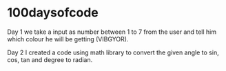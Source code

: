 # 100daysofcode
Day 1 
we take a input as number between 1 to 7 from the user and tell him which colour he will be getting (VIBGYOR).


Day 2
I created a code using math library to convert the given angle to sin, cos, tan and degree to radian.



